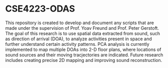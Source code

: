 # CSE4223-ODAS
This repository is created to develop and document any scripts that are made under the supervision of Prof. Yoav Freund and Prof. Peter Gerstoft. The goal of this research is to use spatial data extracted from sound, such as direction of arrival (DOA), to analyze activities present in space and further understand certain activity patterns. PCA analysis is currently implemented to map multiple DOAs into 2-D floor plans, where locations of sound sources and their moving tracjectories are indicated. Future research includes creating precise 2D mapping and improving sound reconstruction.

